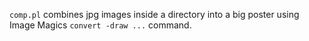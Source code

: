```comp.pl``` combines jpg images inside a directory into a big poster using Image Magics ```convert -draw ...``` command.